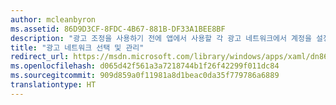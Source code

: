 ```yaml
---
author: mcleanbyron
ms.assetid: 86D9D3CF-8FDC-4B67-881B-DF33A1BEE8BF
description: "광고 조정을 사용하기 전에 앱에서 사용할 각 광고 네트워크에서 계정을 설정해야 합니다."
title: "광고 네트워크 선택 및 관리"
redirect_url: https://msdn.microsoft.com/library/windows/apps/xaml/dn864356.aspx
ms.openlocfilehash: d065d42f561a3a7218744b1f26f42299f011dc84
ms.sourcegitcommit: 909d859a0f11981a8d1beac0da35f779786a6889
translationtype: HT
---
```

